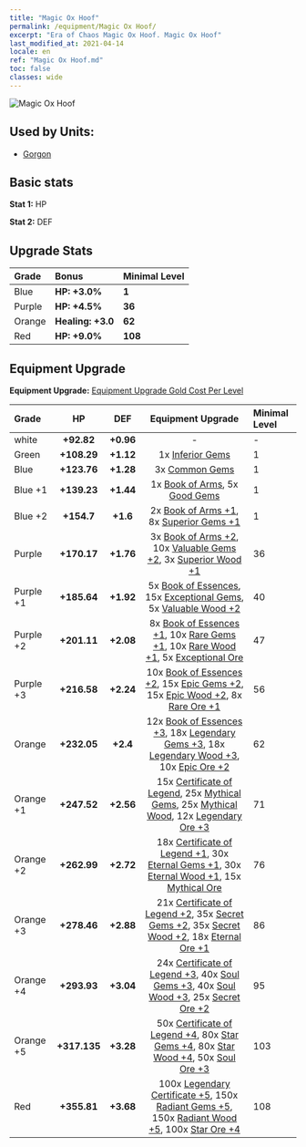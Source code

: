 ```yaml
---
title: "Magic Ox Hoof"
permalink: /equipment/Magic Ox Hoof/
excerpt: "Era of Chaos Magic Ox Hoof. Magic Ox Hoof"
last_modified_at: 2021-04-14
locale: en
ref: "Magic Ox Hoof.md"
toc: false
classes: wide
---
```


  ![Magic Ox Hoof](/images/e/e_8054.png)

## Used by Units:

* [Gorgon](/units/Gorgon/) 


## Basic stats
 **Stat 1:** HP

 **Stat 2:** DEF

## Upgrade Stats

  |     Grade    |   Bonus | Minimal Level | 
  |:-------------|:--------|:--------------| 
  | Blue | **HP: +3.0%** | **1** | 
  | Purple | **HP: +4.5%** | **36** | 
  | Orange | **Healing: +3.0** | **62** | 
  | Red | **HP: +9.0%** | **108** | 


## Equipment Upgrade
 **Equipment Upgrade:** [Equipment Upgrade Gold Cost Per Level](/equipment/EquipmentUpgradeCostPerLevel/) 

  |          Grade      | HP | DEF | Equipment Upgrade | Minimal Level |
  |:--------------------|:---------:|:---------:|:----------------:|:--------------|
  | white | **+92.82** | **+0.96** | - | - |
  | Green | **+108.29** | **+1.12** | 1x [Inferior Gems](/Items/mat_4/) | 1 |
  | Blue | **+123.76** | **+1.28** | 3x [Common Gems](/Items/mat_10/) | 1 |
  | Blue +1 | **+139.23** | **+1.44** | 1x [Book of Arms](/Items/mat_18/), 5x [Good Gems](/Items/mat_16/) | 1 |
  | Blue +2 | **+154.7** | **+1.6** | 2x [Book of Arms +1](/Items/mat_25/), 8x [Superior Gems +1](/Items/mat_23/) | 1 |
  | Purple | **+170.17** | **+1.76** | 3x [Book of Arms +2](/Items/mat_32/), 10x [Valuable Gems +2](/Items/mat_30/), 3x [Superior Wood +1](/Items/mat_20/) | 36 |
  | Purple +1 | **+185.64** | **+1.92** | 5x [Book of Essences](/Items/mat_39/), 15x [Exceptional Gems](/Items/mat_37/), 5x [Valuable Wood +2](/Items/mat_27/) | 40 |
  | Purple +2 | **+201.11** | **+2.08** | 8x [Book of Essences +1](/Items/mat_46/), 10x [Rare Gems +1](/Items/mat_44/), 10x [Rare Wood +1](/Items/mat_41/), 5x [Exceptional Ore](/Items/mat_33/) | 47 |
  | Purple +3 | **+216.58** | **+2.24** | 10x [Book of Essences +2](/Items/mat_53/), 15x [Epic Gems +2](/Items/mat_51/), 15x [Epic Wood +2](/Items/mat_48/), 8x [Rare Ore +1](/Items/mat_40/) | 56 |
  | Orange | **+232.05** | **+2.4** | 12x [Book of Essences +3](/Items/mat_60/), 18x [Legendary Gems +3](/Items/mat_58/), 18x [Legendary Wood +3](/Items/mat_55/), 10x [Epic Ore +2](/Items/mat_47/) | 62 |
  | Orange +1 | **+247.52** | **+2.56** | 15x [Certificate of Legend](/Items/mat_67/), 25x [Mythical Gems](/Items/mat_65/), 25x [Mythical Wood](/Items/mat_62/), 12x [Legendary Ore +3](/Items/mat_54/) | 71 |
  | Orange +2 | **+262.99** | **+2.72** | 18x [Certificate of Legend +1](/Items/mat_74/), 30x [Eternal Gems +1](/Items/mat_72/), 30x [Eternal Wood +1](/Items/mat_69/), 15x [Mythical Ore](/Items/mat_61/) | 76 |
  | Orange +3 | **+278.46** | **+2.88** | 21x [Certificate of Legend +2](/Items/mat_81/), 35x [Secret Gems +2](/Items/mat_79/), 35x [Secret Wood +2](/Items/mat_76/), 18x [Eternal Ore +1](/Items/mat_68/) | 86 |
  | Orange +4 | **+293.93** | **+3.04** | 24x [Certificate of Legend +3](/Items/mat_88/), 40x [Soul Gems +3](/Items/mat_86/), 40x [Soul Wood +3](/Items/mat_83/), 25x [Secret Ore +2](/Items/mat_75/) | 95 |
  | Orange +5 | **+317.135** | **+3.28** | 50x [Certificate of Legend +4](/Items/mat_95/), 80x [Star Gems +4](/Items/mat_93/), 80x [Star Wood +4](/Items/mat_90/), 50x [Soul Ore +3](/Items/mat_82/) | 103 |
  | Red | **+355.81** | **+3.68** | 100x [Legendary Certificate +5](/Items/mat_102/), 150x [Radiant Gems +5](/Items/mat_100/), 150x [Radiant Wood +5](/Items/mat_97/), 100x [Star Ore +4](/Items/mat_89/) | 108 |

